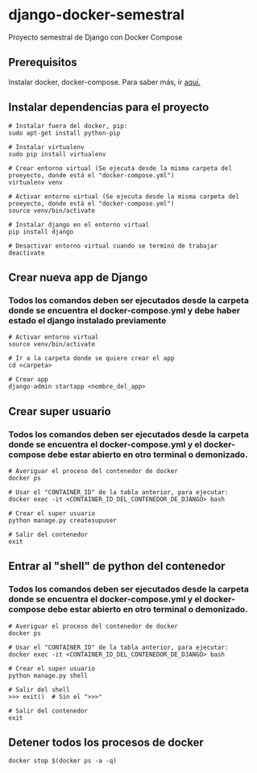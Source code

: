 # django-docker-semestral
Proyecto semestral de Django con Docker Compose

## Prerequisitos
Instalar docker, docker-compose. Para saber más, ir [aquí.](https://www.docker.com/what-docker)

## Instalar dependencias para el proyecto
```
# Instalar fuera del docker, pip:
sudo apt-get install python-pip

# Instalar virtualenv
sudo pip install virtualenv

# Crear entorno virtual (Se ejecuta desde la misma carpeta del proeyecto, donde está el "docker-compose.yml")
virtualenv venv

# Activar entorno virtual (Se ejecuta desde la misma carpeta del proeyecto, donde está el "docker-compose.yml")
source venv/bin/activate

# Instalar django en el entorno virtual
pip install django

# Desactivar entorno virtual cuando se terminó de trabajar
deactivate
```

## Crear nueva app de Django
### Todos los comandos deben ser ejecutados desde la carpeta donde se encuentra el docker-compose.yml y debe haber estado el django instalado previamente
```
# Activar entorno virtual
source venv/bin/activate

# Ir a la carpeta donde se quiere crear el app
cd <carpeta>

# Crear app
django-admin startapp <nombre_del_app>
```

## Crear super usuario 
### Todos los comandos deben ser ejecutados desde la carpeta donde se encuentra el docker-compose.yml y el docker-compose debe estar abierto en otro terminal o demonizado.
```
# Averiguar el proceso del contenedor de docker
docker ps

# Usar el "CONTAINER_ID" de la tabla anterior, para ejecutar:
docker exec -it <CONTAINER_ID_DEL_CONTENEDOR_DE_DJANGO> bash

# Crear el super usuario
python manage.py createsupuser

# Salir del contenedor
exit
```

## Entrar al "shell" de python del contenedor
### Todos los comandos deben ser ejecutados desde la carpeta donde se encuentra el docker-compose.yml y el docker-compose debe estar abierto en otro terminal o demonizado.
```
# Averiguar el proceso del contenedor de docker
docker ps

# Usar el "CONTAINER_ID" de la tabla anterior, para ejecutar:
docker exec -it <CONTAINER_ID_DEL_CONTENEDOR_DE_DJANGO> bash

# Crear el super usuario
python manage.py shell

# Salir del shell
>>> exit()  # Sin el ">>>"

# Salir del contenedor
exit
```

## Detener todos los procesos de docker
```
docker stop $(docker ps -a -q)
```